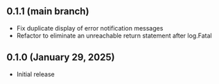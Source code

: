 ## 0.1.1 (main branch)

* Fix duplicate display of error notification messages
* Refactor to eliminate an unreachable return statement after log.Fatal

## 0.1.0 (January 29, 2025)

* Initial release